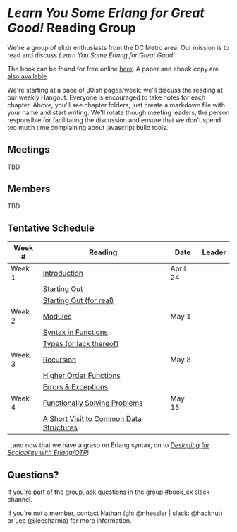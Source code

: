 # *Learn You Some Erlang for Great Good!* Reading Group

We're a group of elixir enthusiasts from the DC Metro area.
Our mission is to read and discuss _Learn You Some Erlang for Great Good!_

The book can be found for free online [here][free-lyse]. A paper and ebook copy
are [also available][buy-lyse].

[free-lyse]: http://learnyousomeerlang.com/
[buy-lyse]: https://www.nostarch.com/erlang

We're starting at a pace of 30ish pages/week;  we'll discuss the reading at
our weekly Hangout. Everyone is encouraged to take notes for each chapter.
Above, you'll see chapter folders; just create a markdown file with your name
and start writing. We'll rotate though meeting leaders, the person responsible
for facilitating the discussion and ensure that we don't spend too much time
complaining about javascript build tools.

## Meetings

TBD

## Members

TBD

## Tentative Schedule

| Week #  | Reading                                   | Date        | Leader |
| ------- | ----------------------------------------- | ----------- | ------ |
| Week  1 | [Introduction]                            | April 24    |        |
|         | [Starting Out]                            |             |        |
|         | [Starting Out (for real)]                 |             |        |
| Week  2 | [Modules]                                 | May 1       |        |
|         | [Syntax in Functions]                     |             |        |
|         | [Types (or lack thereof)]                 |             |        |
| Week  3 | [Recursion]                               | May 8       |        |
|         | [Higher Order Functions]                  |             |        |
|         | [Errors & Exceptions]                     |             |        |
| Week  4 | [Functionally Solving Problems]           | May 15      |        |
|         | [A Short Visit to Common Data Structures] |             |        |

...and now that we have a grasp on Erlang syntax, on to
*[Designing for Scalability with Erlang/OTP]*!

[Designing for Scalability with Erlang/OTP]: ../designing_for_scalability

[Introduction]: 00_introduction
[Starting Out]: 01a_starting_out
[Starting Out (for real)]: 01b_starting_out_for_real
[Modules]: 02_modules
[Syntax in Functions]: 03_syntax_in_functions
[Types (or lack thereof)]: 04_types_or_lack_thereof
[Recursion]: 05_recursion
[Higher Order Functions]: 06_higher_order_functions
[Errors & Exceptions]: 07_errors_and_exceptions
[Functionally Solving Problems]: 08_functionally_solving_problems
[A Short Visit to Common Data Structures]: 09_common_data_structures

## Questions?

If you're part of the group, ask questions in the group #book_ex slack channel.

If you're not a member, contact Nathan (gh: @nhessler | slack: @hacknut) or
Lee (@leesharma) for more information.
